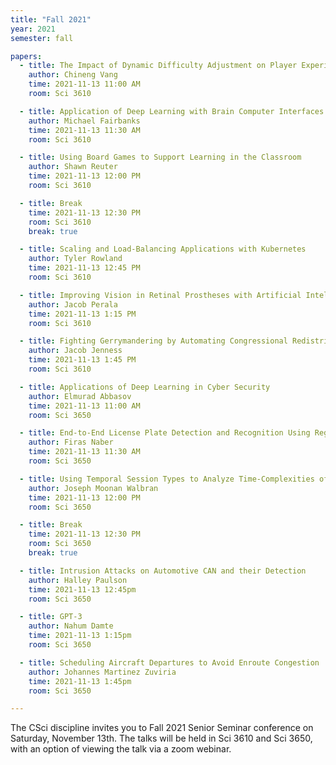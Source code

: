 ```yaml
---
title: "Fall 2021"
year: 2021
semester: fall

papers:
  - title: The Impact of Dynamic Difficulty Adjustment on Player Experience in Video Games
    author: Chineng Vang
    time: 2021-11-13 11:00 AM
    room: Sci 3610

  - title: Application of Deep Learning with Brain Computer Interfaces
    author: Michael Fairbanks
    time: 2021-11-13 11:30 AM
    room: Sci 3610

  - title: Using Board Games to Support Learning in the Classroom
    author: Shawn Reuter
    time: 2021-11-13 12:00 PM
    room: Sci 3610

  - title: Break
    time: 2021-11-13 12:30 PM
    room: Sci 3610
    break: true

  - title: Scaling and Load-Balancing Applications with Kubernetes
    author: Tyler Rowland
    time: 2021-11-13 12:45 PM
    room: Sci 3610

  - title: Improving Vision in Retinal Prostheses with Artificial Intelligence
    author: Jacob Perala
    time: 2021-11-13 1:15 PM
    room: Sci 3610

  - title: Fighting Gerrymandering by Automating Congressional Redistricting
    author: Jacob Jenness
    time: 2021-11-13 1:45 PM
    room: Sci 3610

  - title: Applications of Deep Learning in Cyber Security
    author: Elmurad Abbasov
    time: 2021-11-13 11:00 AM
    room: Sci 3650

  - title: End-to-End License Plate Detection and Recognition Using Region Proposal Networks
    author: Firas Naber
    time: 2021-11-13 11:30 AM
    room: Sci 3650

  - title: Using Temporal Session Types to Analyze Time-Complexities of Concurrent Programs
    author: Joseph Moonan Walbran
    time: 2021-11-13 12:00 PM
    room: Sci 3650

  - title: Break
    time: 2021-11-13 12:30 PM
    room: Sci 3650
    break: true

  - title: Intrusion Attacks on Automotive CAN and their Detection
    author: Halley Paulson
    time: 2021-11-13 12:45pm
    room: Sci 3650

  - title: GPT-3
    author: Nahum Damte
    time: 2021-11-13 1:15pm
    room: Sci 3650

  - title: Scheduling Aircraft Departures to Avoid Enroute Congestion
    author: Johannes Martinez Zuviria
    time: 2021-11-13 1:45pm
    room: Sci 3650

---
```


The CSci discipline invites you to Fall 2021 Senior Seminar conference on
Saturday, November 13th.
The talks will be held in Sci 3610 and Sci 3650, with an option of viewing the talk via a zoom webinar.




